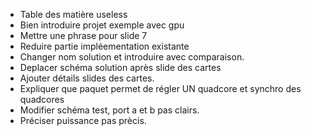- Table des matière useless
- Bien introduire projet exemple avec gpu
- Mettre une phrase pour slide 7
- Reduire partie impléementation existante
- Changer nom solution et introduire avec comparaison.
- Deplacer schéma solution après slide des cartes
- Ajouter détails slides des cartes.
- Expliquer que paquet permet de régler UN quadcore et synchro des quadcores
- Modifier schéma test, port a et b pas clairs.
- Préciser puissance pas prècis.
